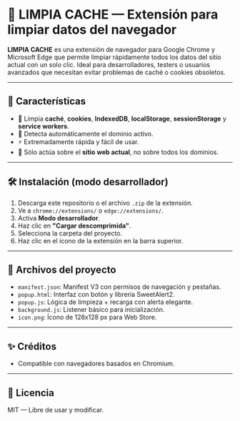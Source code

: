 # 🧹 LIMPIA CACHE — Extensión para limpiar datos del navegador

**LIMPIA CACHE** es una extensión de navegador para Google Chrome y Microsoft Edge que permite limpiar rápidamente todos los datos del sitio actual con un solo clic. Ideal para desarrolladores, testers o usuarios avanzados que necesitan evitar problemas de caché o cookies obsoletos.

---

## 🚀 Características

- 🔄 Limpia **caché**, **cookies**, **IndexedDB**, **localStorage**, **sessionStorage** y **service workers**.
- 🧠 Detecta automáticamente el dominio activo.
- ⚡ Extremadamente rápida y fácil de usar.
- 🔐 Sólo actúa sobre el **sitio web actual**, no sobre todos los dominios.

---

## 🛠 Instalación (modo desarrollador)

1. Descarga este repositorio o el archivo `.zip` de la extensión.
2. Ve a `chrome://extensions/` o `edge://extensions/`.
3. Activa **Modo desarrollador**.
4. Haz clic en **"Cargar descomprimida"**.
5. Selecciona la carpeta del proyecto.
6. Haz clic en el ícono de la extensión en la barra superior.

---

## 📁 Archivos del proyecto

- `manifest.json`: Manifest V3 con permisos de navegación y pestañas.
- `popup.html`: Interfaz con botón y librería SweetAlert2.
- `popup.js`: Lógica de limpieza + recarga con alerta elegante.
- `background.js`: Listener básico para inicialización.
- `icon.png`: Ícono de 128x128 px para Web Store.

---

## ✨ Créditos
- Compatible con navegadores basados en Chromium.

---

## 📄 Licencia

MIT — Libre de usar y modificar.
